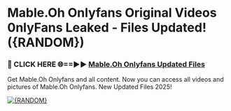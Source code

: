 # Mable.Oh Onlyfans Original Videos 0nlyFans Leaked - Files Updated! ({RANDOM})

<h3>🔴 CLICK HERE 🌐==►► <a href="https://betterlinks.top/A2PfLJ" rel="nofollow">Mable.Oh Onlyfans Updated Files</a></h3>

Get Mable.Oh Onlyfans and all content. Now you can access all videos and pictures of Mable.Oh Onlyfans. New Updated Files 2025!

[![{RANDOM}](https://i.imgur.com/ppqm5kG.gif)](https://betterlinks.top/A2PfLJ)